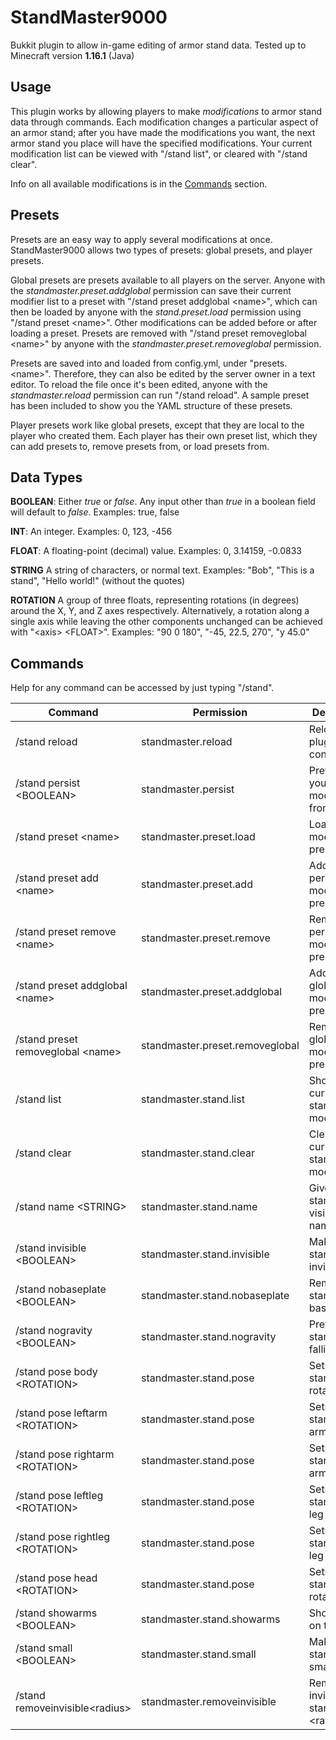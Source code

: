 # StandMaster9000
Bukkit plugin to allow in-game editing of armor stand data. Tested up to Minecraft version **1.16.1** (Java)

## Usage
This plugin works by allowing players to make *modifications* to armor stand data through commands. Each modification changes a particular aspect of an armor stand; after you have made the modifications you want, the next armor stand you place will have the specified modifications. Your current modification list can be viewed with "/stand list", or cleared with "/stand clear".

Info on all available modifications is in the [Commands](#commands) section.

## Presets
Presets are an easy way to apply several modifications at once. StandMaster9000 allows two types of presets: global presets, and player presets.

Global presets are presets available to all players on the server. Anyone with the *standmaster.preset.addglobal* permission can save their current modifier list to a preset with "/stand preset addglobal \<name\>", which can then be loaded by anyone with the *stand.preset.load* permission using "/stand preset \<name\>". Other modifications can be added before or after loading a preset. Presets are removed with "/stand preset removeglobal \<name\>" by anyone with the *standmaster.preset.removeglobal* permission.

Presets are saved into and loaded from config.yml, under "presets.\<name\>". Therefore, they can also be edited by the server owner in a text editor. To reload the file once it's been edited, anyone with the *standmaster.reload* permission can run "/stand reload". A sample preset has been included to show you the YAML structure of these presets.

Player presets work like global presets, except that they are local to the player who created them. Each player has their own preset list, which they can add presets to, remove presets from, or load presets from.

## Data Types
**BOOLEAN**: Either *true* or *false*. Any input other than *true* in a boolean field will default to *false*. Examples: true, false

**INT**: An integer. Examples: 0, 123, -456

**FLOAT**: A floating-point (decimal) value. Examples: 0, 3.14159, -0.0833

**STRING** A string of characters, or normal text. Examples: "Bob", "This is a stand", "Hello world!" (without the quotes)

**ROTATION** A group of three floats, representing rotations (in degrees) around the X, Y, and Z axes respectively. Alternatively, a rotation along a single axis while leaving the other components unchanged can be achieved with "\<axis\> \<FLOAT\>". Examples: "90 0 180", "-45, 22.5, 270", "y 45.0"

## Commands
Help for any command can be accessed by just typing "/stand".

| Command                             | Permission                      | Description                               |
| ----------------------------------- | ------------------------------- | ----------------------------------------- |
| /stand reload                       | standmaster.reload              | Reloads the plugin's configuration        |
| /stand persist \<BOOLEAN\>          | standmaster.persist             | Prevents your modifier list from clearing |
| /stand preset \<name\>              | standmaster.preset.load         | Loads a modifier preset                   |
| /stand preset add \<name\>          | standmaster.preset.add          | Adds a personal modifier preset           |
| /stand preset remove \<name\>       | standmaster.preset.remove       | Removes a personal modifier preset        |
| /stand preset addglobal \<name\>    | standmaster.preset.addglobal    | Adds a global modifier preset             |
| /stand preset removeglobal \<name\> | standmaster.preset.removeglobal | Removes a global modifier preset          |
| /stand list                         | standmaster.stand.list          | Shows your current stand modifier list    |
| /stand clear                        | standmaster.stand.clear         | Clears your current stand modifier list   |
| /stand name \<STRING\>              | standmaster.stand.name          | Gives the stand a visible nametag         |
| /stand invisible \<BOOLEAN\>        | standmaster.stand.invisible     | Makes the stand invisible                 |
| /stand nobaseplate \<BOOLEAN\>      | standmaster.stand.nobaseplate   | Removes the stand's baseplate             |
| /stand nogravity \<BOOLEAN\>        | standmaster.stand.nogravity     | Prevents the stand from falling           |
| /stand pose body \<ROTATION\>       | standmaster.stand.pose          | Sets the stand's body rotation            |
| /stand pose leftarm \<ROTATION\>    | standmaster.stand.pose          | Sets the stand's left arm rotation        |
| /stand pose rightarm \<ROTATION\>   | standmaster.stand.pose          | Sets the stand's right arm rotation       |
| /stand pose leftleg \<ROTATION\>    | standmaster.stand.pose          | Sets the stand's left leg rotation        |
| /stand pose rightleg \<ROTATION\>   | standmaster.stand.pose          | Sets the stand's right leg rotation       |
| /stand pose head \<ROTATION\>       | standmaster.stand.pose          | Sets the stand's head rotation            |
| /stand showarms \<BOOLEAN\>         | standmaster.stand.showarms      | Shows arms on the stand                   |
| /stand small \<BOOLEAN\>            | standmaster.stand.small         | Makes the stand smaller                   |
| /stand removeinvisible\<radius\>    | standmaster.removeinvisible     | Removes invisible stands within \<radius\>|
